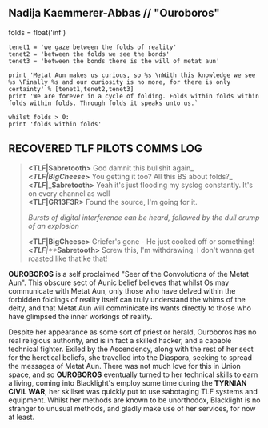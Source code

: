 ## Nadija Kaemmerer-Abbas // "Ouroboros"
    
folds = float('inf')  
      
    tenet1 = 'we gaze between the folds of reality'  
    tenet2 = 'between the folds we see the bonds'  
    tenet3 = 'between the bonds there is the will of metat aun'  
      
    print 'Metat Aun makes us curious, so %s \nWith this knowledge we see %s \Finally %s and our curiosity is no more, for there is only certainty' % [tenet1,tenet2,tenet3]  
    print 'We are forever in a cycle of folding. Folds within folds within folds within folds. Through folds it speaks unto us.`
    
    whilst folds > 0:  
    print 'folds within folds'

## RECOVERED TLF PILOTS COMMS LOG

> **<TLF|Sabretooth**_**>**_ God damnit this bullshit again_  
> **<**_**TLF|BigCheese**_**>** You getting it too? All this BS about folds?_ 
> **<**_**TLF**_**|**_**Sabretooth>** Yeah it's just flooding my syslog constantly. It's on every channel as well  
> **<TLF|GR13F3R>** Found the source, I'm going for it.
> 
> _Bursts of digital interference can be heard, followed by the dull crump of an explosion_
> 
> _**<**_**TLF|BigCheese**_**>**_ Griefer's gone - He just cooked off or something!
> **<**_**TLF**|**_**Sabretooth>** Screw this, I'm withdrawing. I don't wanna get roasted like that!ke that!

**OUROBOROS** is a self proclaimed "Seer of the Convolutions of the Metat Aun". This obscure sect of Aunic belief believes that whilst Os may communicate with Metat Aun, only those who have delved within the forbidden foldings of reality itself can truly understand the whims of the deity, and that Metat Aun will comminicate its wants directly to those who have glimpsed the inner workings of reality.  
  
Despite her appearance as some sort of priest or herald, Ouroboros has no real religious authority, and is in fact a skilled hacker, and a capable technical fighter. Exiled by the Ascendency, along with the rest of her sect for the heretical beliefs, she travelled into the Diaspora, seeking to spread the messages of Metat Aun. There was not much love for this in Union space, and so **OUROBOROS** eventually turned to her technical skills to earn a living, coming into Blacklight's employ some time during the **TYRNIAN CIVIL WAR**, her skillset was quickly put to use sabotaging TLF systems and equipment. Whilst her methods are known to be unorthodox, Blacklight is no stranger to unusual methods, and gladly make use of her services, for now at least.